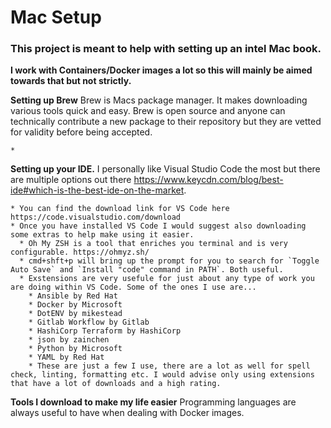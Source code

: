 # Mac Setup
### This project is meant to help with setting up an intel Mac book.

**I work with Containers/Docker images a lot so this will mainly be aimed towards that but not strictly.**

**Setting up Brew**
    Brew is Macs package manager. It makes downloading various tools quick and easy. Brew is open source and anyone can technically contribute a new package to their repository but they are vetted for validity before being accepted.

    * 

**Setting up your IDE.**
    I personally like Visual Studio Code the most but there are multiple options out there https://www.keycdn.com/blog/best-ide#which-is-the-best-ide-on-the-market.

    * You can find the download link for VS Code here https://code.visualstudio.com/download
    * Once you have installed VS Code I would suggest also downloading some extras to help make using it easier.
      * Oh My ZSH is a tool that enriches you terminal and is very configurable. https://ohmyz.sh/
      * cmd+shft+p will bring up the prompt for you to search for `Toggle Auto Save` and `Install "code" command in PATH`. Both useful.
      * Exstensions are very usefule for just about any type of work you are doing within VS Code. Some of the ones I use are...
        * Ansible by Red Hat
        * Docker by Microsoft
        * DotENV by mikestead
        * Gitlab Workflow by Gitlab
        * HashiCorp Terraform by HashiCorp
        * json by zainchen
        * Python by Microsoft
        * YAML by Red Hat
        * These are just a few I use, there are a lot as well for spell check, linting, formatting etc. I would advise only using extensions that have a lot of downloads and a high rating.

**Tools I download to make my life easier**
    Programming languages are always useful to have when dealing with Docker images.

